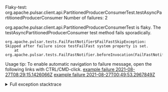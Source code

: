         
Flaky-test: org.apache.pulsar.client.api.PartitionedProducerConsumerTest.testAsyncPartitionedProducerConsumer
Number of failures: 2

org.apache.pulsar.client.api.PartitionedProducerConsumerTest is flaky. The testAsyncPartitionedProducerConsumer test method fails sporadically.

```
org.apache.pulsar.tests.FailFastNotifier$FailFastSkipException: Skipped after failure since testFailFast system property is set.
	at org.apache.pulsar.tests.FailFastNotifier.beforeInvocation(FailFastNotifier.java:88)

```

Usage tip: To enable automatic navigation to failure message, open the following links with CTRL/CMD-click.
[example failure 2021-08-27T08:29:15.1426066Z](https://github.com/apache/pulsar/runs/3441181143?check_suite_focus=true#step:9:874)
[example failure 2021-08-27T00:49:53.2967849Z](https://github.com/apache/pulsar/runs/3438608157?check_suite_focus=true#step:9:870)


<details>
<summary>Full exception stacktrace</summary>
<code><pre>
org.apache.pulsar.tests.FailFastNotifier$FailFastSkipException: Skipped after failure since testFailFast system property is set.
	at org.apache.pulsar.tests.FailFastNotifier.beforeInvocation(FailFastNotifier.java:88)

</pre></code>
</details>

